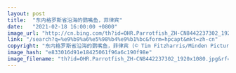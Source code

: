 ```yaml
---
layout: post
title:  "东内格罗斯省沿海的鹦嘴鱼，菲律宾"
date:   "2021-02-18 16:00:00 +0800"
image_url: "http://cn.bing.com/th?id=OHR.Parrotfish_ZH-CN8442237302_1920x1080.jpg&rf=LaDigue_1920x1080.jpg&pid=hp"
link: "/search?q=%e9%b9%a6%e5%98%b4%e9%b1%bc&form=hpcapt&mkt=zh-cn"
copyright: "东内格罗斯省沿海的鹦嘴鱼，菲律宾 (© Tim Fitzharris/Minden Pictures)"
image_hash: "e833016d91e18425061f96a6c190f98e"
image_filename: "th?id=OHR.Parrotfish_ZH-CN8442237302_1920x1080.jpg&rf=LaDigue_1920x1080.jpg&pid=hp"
---
```

